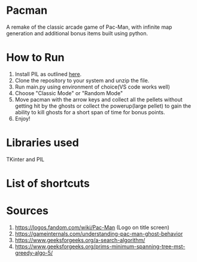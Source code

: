 # Pacman
A remake of the classic arcade game of Pac-Man, with infinite map generation and additional bonus items built using python.
# How to Run
1. Install PIL as outlined [here](https://www.cs.cmu.edu/~112/notes/notes-graphics.html#installingModules).
2. Clone the repository to your system and unzip the file.
3. Run main.py using environment of choice(VS code works well)
4. Choose "Classic Mode" or "Random Mode"
5. Move pacman with the arrow keys and collect all the pellets without getting hit by the ghosts or collect the powerup(large pellet) to gain the ability to kill ghosts for a short span of time for bonus points.
7. Enjoy!
# Libraries used
TKinter and PIL
# List of shortcuts
# Sources
1. https://logos.fandom.com/wiki/Pac-Man (Logo on title screen)
2. https://gameinternals.com/understanding-pac-man-ghost-behavior
3. https://www.geeksforgeeks.org/a-search-algorithm/
4. https://www.geeksforgeeks.org/prims-minimum-spanning-tree-mst-greedy-algo-5/
